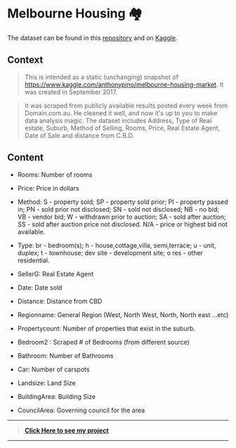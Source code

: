 # Melbourne Housing 🏘️
The dataset can be found in this [repository](https://github.com/FabricioMacena/Data_Science/blob/main/Melbourne%20Housing/melb_data.csv) and on [Kaggle](https://www.kaggle.com/datasets/dansbecker/melbourne-housing-snapshot).

## Context
> This is intended as a static (unchanging) snapshot of https://www.kaggle.com/anthonypino/melbourne-housing-market. It was created in September 2017.

> It was scraped from publicly available results posted every week from Domain.com.au. He cleaned it well, and now it's up to you to make data analysis magic. The dataset includes Address, Type of Real estate, Suburb, Method of Selling, Rooms, Price, Real Estate Agent, Date of Sale and distance from C.B.D.

## Content

- Rooms: Number of rooms

- Price: Price in dollars

- Method: S - property sold; SP - property sold prior; PI - property passed in; PN - sold prior not disclosed; SN - sold not disclosed; NB - no bid; VB - vendor bid; W - withdrawn prior to auction; SA - sold after auction; SS - sold after auction price not disclosed. N/A - price or highest bid not available.

- Type: br - bedroom(s); h - house,cottage,villa, semi,terrace; u - unit, duplex; t - townhouse; dev site - development site; o res - other residential.

- SellerG: Real Estate Agent

- Date: Date sold

- Distance: Distance from CBD

- Regionname: General Region (West, North West, North, North east …etc)

- Propertycount: Number of properties that exist in the suburb.

- Bedroom2 : Scraped # of Bedrooms (from different source)

- Bathroom: Number of Bathrooms

- Car: Number of carspots

- Landsize: Land Size

- BuildingArea: Building Size

- CouncilArea: Governing council for the area
___

> **[Click Here to see my project](https://github.com/FabricioMacena/Data_Science/blob/main/Melbourne%20Housing/(EN)/melbourne_housing(EN).ipynb)**

___
